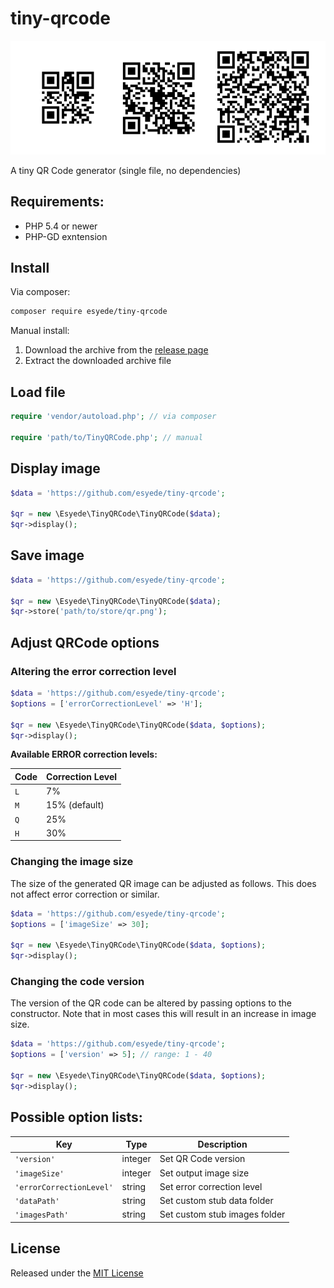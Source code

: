 # tiny-qrcode

![screenshot](screenshot.png)

A tiny QR Code generator (single file, no dependencies)


## Requirements:

  - PHP 5.4 or newer
  - PHP-GD exntension


## Install

Via composer:

```bash
composer require esyede/tiny-qrcode
```

Manual install:

  1. Download the archive from the [release page](https://github.com/esyede/tiny-qrcode/releases/latest)
  2. Extract the downloaded archive file


## Load file

```php
require 'vendor/autoload.php'; // via composer

require 'path/to/TinyQRCode.php'; // manual
```

## Display image

```php
$data = 'https://github.com/esyede/tiny-qrcode';

$qr = new \Esyede\TinyQRCode\TinyQRCode($data);
$qr->display();
```

## Save image

```php
$data = 'https://github.com/esyede/tiny-qrcode';

$qr = new \Esyede\TinyQRCode\TinyQRCode($data);
$qr->store('path/to/store/qr.png');
```


## Adjust QRCode options

### Altering the error correction level

```php
$data = 'https://github.com/esyede/tiny-qrcode';
$options = ['errorCorrectionLevel' => 'H'];

$qr = new \Esyede\TinyQRCode\TinyQRCode($data, $options);
$qr->display();
```
**Available ERROR correction levels:**

| Code | Correction Level |
|------|------------------|
| `L`  | 7%               |
| `M`  | 15% (default)    |
| `Q`  | 25%              |
| `H`  | 30%              |



### Changing the image size

The size of the generated QR image can be adjusted as follows.
This does not affect error correction or similar.

```php
$data = 'https://github.com/esyede/tiny-qrcode';
$options = ['imageSize' => 30];

$qr = new \Esyede\TinyQRCode\TinyQRCode($data, $options);
$qr->display();
```


### Changing the code version

The version of the QR code can be altered by passing options to the constructor.
Note that in most cases this will result in an increase in image size.

```php
$data = 'https://github.com/esyede/tiny-qrcode';
$options = ['version' => 5]; // range: 1 - 40

$qr = new \Esyede\TinyQRCode\TinyQRCode($data, $options);
$qr->display();
```


## Possible option lists:

| Key                      | Type    | Description                   |
|--------------------------|---------|-------------------------------|
| `'version'`              | integer | Set QR Code version           |
| `'imageSize'`            | integer | Set output image size         |
| `'errorCorrectionLevel'` | string  | Set error correction level    |
| `'dataPath'`             | string  | Set custom stub data folder   |
| `'imagesPath'`           | string  | Set custom stub images folder |



## License

Released under the [MIT License](https://github.com/esyede/tiny-qrcode/LICENSE)
